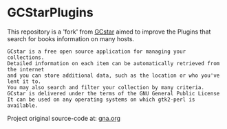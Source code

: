 # GCStarPlugins
This repository is a 'fork' from [GCstar](http://www.gcstar.org/index.en.php) aimed to improve the Plugins that search for books information on many hosts.

    GCstar is a free open source application for managing your collections.
    Detailed information on each item can be automatically retrieved from the internet
    and you can store additional data, such as the location or who you've lent it to.
    You may also search and filter your collection by many criteria.
    GCstar is delivered under the terms of the GNU General Public License
    It can be used on any operating systems on which gtk2-perl is available.

Project original source-code at: [gna.org](https://gna.org/projects/gcstar/)
